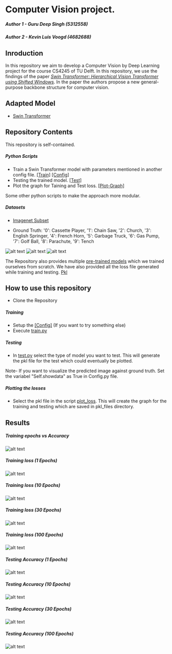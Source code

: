 # Computer Vision project.
##### Author 1 - Guru Deep Singh (5312558)   
##### Author 2 - Kevin Luis Voogd (4682688)

## Inroduction
In this repository we aim to develop a Computer Vision by Deep Learning project for the course CS4245 of TU Delft. In this repository, we use the findings of the paper *[Swin Transformer: Hierarchical Vision Transformer using Shifted Windows](https://arxiv.org/pdf/2103.14030.pdf)*. In the paper the authors propose a new general-purpose backbone structure for computer vision.

## Adapted Model
- [Swin Transformer](https://github.com/microsoft/Swin-Transformer/blob/main/models/swin_transformer.py)

## Repository Contents
This repository is self-contained.
##### Python Scripts
- Train a Swin Transformer model with parameters mentioned in another config file. [[Train]](https://github.com/kevinvoogd/cv-project/blob/main/train.py) [[Config]](https://github.com/kevinvoogd/cv-project/blob/main/config.py)
- Testing the trained model. [[Test]](https://github.com/kevinvoogd/cv-project/blob/main/test.py)
- Plot the graph for Taining and Test loss. [[Plot-Graph]](https://github.com/kevinvoogd/cv-project/blob/main/plot_loss.py)

Some other python scripts to make the approach more modular.

##### Datasets
- [Imagenet Subset](https://github.com/kevinvoogd/cv-project/tree/main/datasets)

- Ground Truth: '0': Cassette Player, '1': Chain Saw, '2': Church, '3': English Springer, '4': French Horn, '5': Garbage Truck, '6': Gas Pump, '7': Golf Ball, '8': Parachute, '9': Tench

![alt text](https://github.com/kevinvoogd/cv-project/blob/main/pictures/prediction%201_43_epoch_model.JPG)
![alt text](https://github.com/kevinvoogd/cv-project/blob/main/pictures/prediction%202_43_epoch_model.JPG)
![alt text](https://github.com/kevinvoogd/cv-project/blob/main/pictures/prediction%203_43_epoch_model.JPG)

The Repository also provides multiple [pre-trained models](https://github.com/kevinvoogd/cv-project/tree/main/models) which we trained ourselves from scratch. We have also provided all the loss file generated while training and testing. [Pkl](https://github.com/kevinvoogd/cv-project/tree/main/pkl_files)

## How to use this repository
- Clone the Repository
##### Training
- Setup the [[Config]](https://github.com/kevinvoogd/cv-project/blob/main/config.py) (If you want to try something else)
- Execute [train.py](https://github.com/kevinvoogd/cv-project/blob/main/train.py)

##### Testing
- In [test.py](https://github.com/kevinvoogd/cv-project/blob/main/test.py) select the type of model you want to test. This will generate the pkl file for the test which could eventually be plotted. 

Note- If you want to visualize the predicted image against ground truth. Set the variabel "Self.showdata" as True in Config.py file.

##### Plotting the losses
- Select the pkl file in the script [plot_loss](https://github.com/kevinvoogd/cv-project/blob/main/plot_loss.py). This will create the graph for the training and testing which are saved in pkl_files directory.


## Results
##### Training epochs vs Accuracy
![alt text](https://github.com/kevinvoogd/cv-project/blob/main/pictures/Epochs%20vs%20Accuracy.JPG)

##### Training loss (1 Epochs)
![alt text](https://github.com/kevinvoogd/cv-project/blob/main/pictures/training_1_epoch.JPG)

##### Training loss (10 Epochs)
![alt text](https://github.com/kevinvoogd/cv-project/blob/main/pictures/training_10_epoch.JPG)

##### Training loss (30 Epochs)
![alt text](https://github.com/kevinvoogd/cv-project/blob/main/pictures/training_30_epoch.JPG)

##### Training loss (100 Epochs)
![alt text](https://github.com/kevinvoogd/cv-project/blob/main/pictures/training_100_epoch.JPG)

##### Testing Accuracy (1 Epochs)
![alt text](https://github.com/kevinvoogd/cv-project/blob/main/pictures/1_epoch.JPG)

##### Testing Accuracy (10 Epochs)
![alt text](https://github.com/kevinvoogd/cv-project/blob/main/pictures/10_epoch.JPG)

##### Testing Accuracy (30 Epochs)
![alt text](https://github.com/kevinvoogd/cv-project/blob/main/pictures/30_epoch.JPG)

##### Testing Accuracy (100 Epochs)
![alt text](https://github.com/kevinvoogd/cv-project/blob/main/pictures/100_epoch.JPG)
